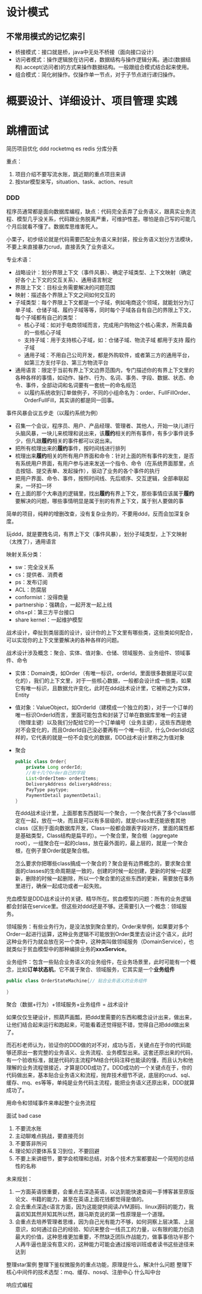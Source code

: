 # 设计模式
## 不常用模式的记忆索引

- 桥接模式：接口就是桥，java中无处不桥接（面向接口设计）
- 访问者模式：操作逻辑放在访问者，数据结构与操作逻辑分离。通过(数据结构).accept(访问者)的方式来操作数据结构。一般跟组合模式结合起来使用。
- 组合模式：简化树操作。仅操作单一节点，对于子节点进行递归操作。


# 概要设计、详细设计、项目管理 实践


# 跳槽面试
简历项目优化
	ddd
	rocketmq
	es
	redis
	分库分表

重点：
1. 项目介绍不要写流水账，跳近期的重点项目来讲
2. 按star模型来写，situation、task、action、result



### DDD

程序员通常都是面向数据库编程，缺点：代码完全丢弃了业务语义，跟真实业务流程、模型几乎没关系，代码跟业务脱离严重，可维护性差。哪怕是自己写的可能几个月后就看不懂了。数据库思维害死人。



小栗子，初步结论就是代码需要匹配业务语义来封装，按业务语义划分方法模块，不要上来直接暴力crud，直接丢失了业务语义。



专业术语：

- 战略设计：划分界限上下文（事件风暴）、确定子域类型、上下文映射（确定好各个上下文的交互关系）、通用语言制定
- 界限上下文：目标业务需要解决的问题范围
- 映射：描述各个界限上下文之间如何交互的
- 子域类型：每个界限上下文都是一个子域，例如电商这个领域，就能划分为订单子域、仓储子域、履约子域等等，同时每个子域各自有自己的界限上下文，每个子域都有自己的类型：
  - 核心子域：如对于电商领域而言，完成用户购物这个核心需求，所需具备的一些核心子域
  - 支持子域：用于支持核心子域，如：仓储子域、物流子域 都用于支持 履约子域
  - 通用子域：不用自己公司开发，都是外购软件，或者第三方的通用平台，如第三方支付平台、第三方物流平台
- 通用语言：限定于当前有界上下文边界范围内，专门描述你的有界上下文里的各种各样的事情，如动作、操作、行为、名词、事务、字段、数据、状态、命令、事件，全部动词和名词要有一套统一的命名规范
  - 以履约系统收到订单做例子，不同的小组命名为：order、FullFillOrder、OrderFullFill，其实讲的都是同一回事。



事件风暴会议五步走（以履约系统为例）

- 召集一个会议，程序员、用户、产品经理、管理者、其他人，开始一块儿进行头脑风暴，一块儿来梳理和说出来，该**履约**相关的所有事件，有多少事件说多少，但凡跟**履约**相关的事件都可以说出来。
- 把所有梳理出来的**履约**事件，按时间线进行排列
- 梳理出来**履约**相关的所有用户界面和命令：针对上面的所有事件的发生，是否有系统用户界面，有用户参与进来发送一个指令、命令（在系统界面那里，点击按钮、提交表单、发起操作），驱动了业务的各个事件的执行
- 把用户界面、命令、事件，按照时间线、先后顺序、交互逻辑，全部串联起来，一环扣一环
- 在上面的那个大串连的逻辑里，找出**履约**有界上下文，那些事情应该属于**履约**要解决的问题，哪些事情明显是属于别的有界上下文，属于别人要做的事



简单的项目，纯粹的增删改查，没有复杂业务的，不要用ddd，反而会加深复杂度。



玩ddd，就是要拽名词，有界上下文（事件风暴），划分子域类型，上下文映射（太拽了），通用语言



映射关系分类：

- sw：完全没关系
- cs：提供者、消费者
- ps：发布订阅
- ACL：防腐层
- conformist：没得商量
- partnership：强耦合，一起开发一起上线
- ohs+pl：第三方平台接口
- share kernel：一起维护模型



战术设计，牵扯到类层面的设计，设计你的上下文里有哪些类，这些类如何配合，可以实现你的上下文里要解决的各种各样的问题。



战术设计涉及概念：聚合、实体、值对象、仓储、领域服务、业务组件、领域事件、命令

- 实体：Domain类，如Order（有唯一标识，orderId，里面很多数据是可以变化的），我们的上下文里，对于一些核心数据，一般都会设计成一些类，如果它有唯一标识，且数据允许变化，此时在ddd战术设计里，它被称之为实体，Entity

- 值对象：ValueObject，如OrderId（建模成一个独立的类），对于一个订单的唯一标识OrderId而言，里面可能包含和封装了订单在数据库里唯一的主键（物理主键）以及我们分配给它的一个订单编号（业务主键），这些东西是绝对不会变化的，而且OrderId自己没必要再有一个唯一标识，什么OrderIdId这样的，它代表的就是一份不会变化的数据，DDD战术设计里称之为值对象

- 聚合

  ```java
  public class Order{
      private Long orderId;
      //有十几个Order自己的字段
      List<OrderItem> orderItems;
      DeliveryAddress deliveryAddress;
      PayType paytype;
      PaymentDetail paymentDetail;
  }
  ```

  在ddd战术设计里，上面那套东西就叫一个聚合，一个聚合代表了多个class绑定在一起，放在一块，而且是可以有多层级的，就是class里还能嵌套其他class（区别于面向数据库开发，Class一般都会跟表字段对齐，里面的属性都是基础类型，Class结构是扁平的）。一个聚合里，聚合根（aggregate root），一组聚合在一起的class，放在最外面的，最上层的，就是一个聚合根，在例子里Order就是聚合根。

  怎么要求你把哪些class搞成一个聚合的？聚合是有边界概念的，要求聚合里面的classes的生命周期是一致的，创建的时候一起创建，更新的时候一起更新，删除的时候一起删除，所以一个聚合里的这些东西的更新，需要放在事务里进行，确保一起成功或者一起失败。



充血模型是DDD战术设计的关键、精华所在。贫血模型的问题：所有的业务逻辑都会封装在service里。但这些对ddd还是不够。还需要引入一个概念：领域服务。



领域服务：有些业务行为，是没法放到聚合里的，Order来举例，如果要对多个Order一起进行运算，这种业务逻辑不可能放到Order类里去设计这个语义，此时这种业务行为就会放在另一个类中，这种类叫做领域服务（DomainService），也就类似于贫血模型中的那种编排业务的**xxxService**。



业务组件：包含一些贴合业务语义的业务组件，在业务场景里，此时可能有一个概念，比如**订单状态机**，它不属于聚合、领域服务，它其实是一个**业务组件**

```java
public class OrderStateMachine{// 贴合业务语义的业务组件
    
}
```



聚合（数据+行为）+领域服务+业务组件 = 战术设计



如果仅仅生硬设计，照葫芦画瓢，把ddd里需要的东西和概念设计出来，做出来，让他们结合起来运行和跑起来，可能看着还觉得挺不错，觉得自己把ddd做出来了。



而石杉老师认为，验证你的DDD做的对不对，成功与否，关键点在于你的代码能够还原出一套完整的业务语义、业务流程、业务模型出来。这套还原出来的代码，有一个验收标准，就是代码的主流程PM结合代码注释也能读的懂，而且认为和他理解的业务流程很接近，才算是DDD成功了。DDD成功的一个关键点在于，你的代码做出来，基本贴合业务语义和流程，抛弃技术细节不说，底层的crud、sql、缓存、mq、es等等，单纯是业务代码主流程，能把业务语义还原出来，DDD就算成功了。



用命令和领域事件来串起整个业务流程











面试
bad case 

1. 不要流水账
2. 主动聊难点挑战，要直接亮剑
3. 不要答非所问
4. 理论知识要体系复习到位，不要回避
5. 不要上来讲细节，要学会梳理和总结，对各个技术方案都要起一个简短的总结性的名称



未来规划：

1. 一方面英语很重要，会重点去深造英语，以达到能快速查阅一手博客甚至原版论文、书籍的能力，甚至在英语上面花钱都觉得是值的。
2. 会去重点深造c语言方面，因为这能提供阅读JVM源码、linux源码的能力，我喜欢知其然并知其所以然，跟马斯克说的第一性原理是一个道理。
3. 会重点去培养管理者思维，因为自己光有能力不够，如何洞察上层决策、上层意识，如何通过自己的经验、知识来整合一线员工的力量，以有限的能力创造最大的价值，这种思维更加重要，不然缺乏团队作战能力，做事事倍功半那个人再牛逼也是没有意义的，这种能力可能会通过报培训班或者读书这些途径来达到



整理star案例
整理下鉴权微服务的重点功能，原理是什么，解决什么问题
整理下核心中间件的技术选型：mq、缓存、nosql、注册中心
什么叫中台

响应式编程

